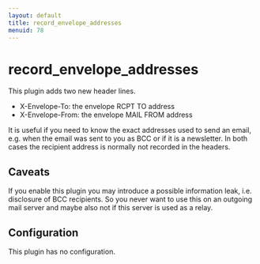 ```yaml
---
layout: default
title: record_envelope_addresses
menuid: 78
---
```

record\_envelope\_addresses
=========================

This plugin adds two new header lines.

* X-Envelope-To: the envelope RCPT TO address
* X-Envelope-From: the envelope MAIL FROM address

It is useful if you need to know the exact addresses used to send an email, e.g. when
the email was sent to you as BCC or if it is a newsletter. In both cases the recipient
address is normally not recorded in the headers.

Caveats
-------

If you enable this plugin you may introduce a possible information leak, i.e. disclosure
of BCC recipients. So you never want to use this on an outgoing mail server and maybe also
not if this server is used as a relay.

Configuration
-------------

This plugin has no configuration.

